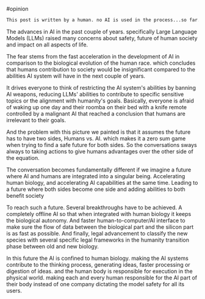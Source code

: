 #opinion

```alert
This post is written by a human. no AI is used in the process...so far.
```

The advances in AI in the past couple of years. specifically Large Language Models (LLMs) raised many concerns about safety, future of human society and impact on all aspects of life.

The fear stems from the fast acceleration in the development of AI in comparison to the biological evolution of the human race. which concludes that humans contribution to society would be insignificant compared to the abilities AI system will have in the next couple of years.

It drives everyone to think of restricting the AI system's abilities by banning AI weapons, reducing LLMs' abilities to contribute to specific sensitive topics or the alignment with humanity's goals. Basically, everyone is afraid of waking up one day and their roomba on their bed with a knife remote controlled by a malignant AI that reached a conclusion that humans are irrelevant to their goals.

And the problem with this picture we painted is that it assumes the future has to have two sides, Humans vs. AI. which makes it a zero sum game when trying to find a safe future for both sides. So the conversations sways always to taking actions to give humans advantages over the other side of the equation.

The conversation becomes fundamentally different if we imagine a future where AI and humans are integrated into a singular being. Accelerating human biology, and accelerating AI capabilities at the same time. Leading to a future where both sides become one side and adding abilities to both benefit society

To reach such a future. Several breakthroughs have to be achieved. A completely offline AI so that when integrated with human biology it keeps the biological autonomy. And faster human-to-computer/AI interface to make sure the flow of data between the biological part and the silicon part is as fast as possible. And finally, legal advancement to classify the new species with several specific legal frameworks in the humanity transition phase between old and new biology.

In this future the AI is confined to human biology. making the AI systems contribute to the thinking process, generating ideas, faster processing or digestion of ideas. and the human body is responsible for execution in the physical world. making each and every human responsible for the AI part of their body instead of one company dictating the model safety for all its users.
